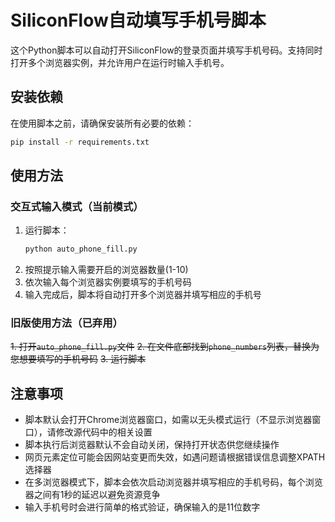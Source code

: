 # SiliconFlow自动填写手机号脚本

这个Python脚本可以自动打开SiliconFlow的登录页面并填写手机号码。支持同时打开多个浏览器实例，并允许用户在运行时输入手机号。

## 安装依赖

在使用脚本之前，请确保安装所有必要的依赖：

```bash
pip install -r requirements.txt
```

## 使用方法

### 交互式输入模式（当前模式）
1. 运行脚本：
   ```bash
   python auto_phone_fill.py
   ```
2. 按照提示输入需要开启的浏览器数量(1-10)
3. 依次输入每个浏览器实例要填写的手机号码
4. 输入完成后，脚本将自动打开多个浏览器并填写相应的手机号

### 旧版使用方法（已弃用）
~~1. 打开`auto_phone_fill.py`文件~~
~~2. 在文件底部找到`phone_numbers`列表，替换为您想要填写的手机号码~~
~~3. 运行脚本~~

## 注意事项

- 脚本默认会打开Chrome浏览器窗口，如需以无头模式运行（不显示浏览器窗口），请修改源代码中的相关设置
- 脚本执行后浏览器默认不会自动关闭，保持打开状态供您继续操作
- 网页元素定位可能会因网站变更而失效，如遇问题请根据错误信息调整XPATH选择器
- 在多浏览器模式下，脚本会依次启动浏览器并填写相应的手机号码，每个浏览器之间有1秒的延迟以避免资源竞争
- 输入手机号时会进行简单的格式验证，确保输入的是11位数字 
